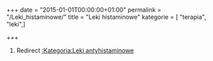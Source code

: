+++
date = "2015-01-01T00:00:00+01:00"
permalink = "/Leki_histaminowe/"
title = "Leki histaminowe"
kategorie = [ "terapia", "leki",]

+++

1.  Redirect [:Kategoria:Leki antyhistaminowe](/atopedia/:Kategoria:Leki_antyhistaminowe "wikilink")
